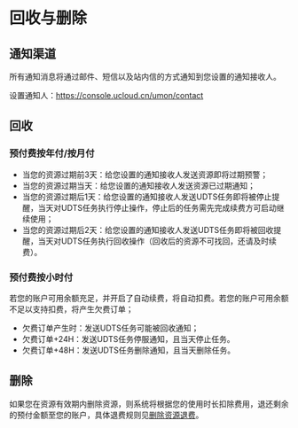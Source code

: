 # 回收与删除

## 通知渠道

所有通知消息将通过邮件、短信以及站内信的方式通知到您设置的通知接收人。

设置通知人：https://console.ucloud.cn/umon/contact

## 回收

### 预付费按年付/按月付

- 当您的资源过期前3天：给您设置的通知接收人发送资源即将过期预警；
- 当您的资源过期当天：给您设置的通知接收人发送资源已过期通知；
- 当您的资源过期后1天：给您设置的通知接收人发送UDTS任务即将被停止提醒，当天对UDTS任务执行停止操作，停止后的任务需先完成续费方可启动继续使用；
- 当您的资源过期后2天：给您设置的通知接收人发送UDTS任务即将被回收提醒，当天对UDTS任务执行回收操作（回收后的资源不可找回，还请及时续费）。

### 预付费按小时付
若您的账户可用余额充足，并开启了自动续费，将自动扣费。若您的账户可用余额不足以支持扣费，将产生欠费订单；

- 欠费订单产生时：发送UDTS任务可能被回收通知；
- 欠费订单+24H：发送UDTS任务停服通知，且当天停止任务。
- 欠费订单+48H：发送UDTS任务删除通知，且当天删除任务。

## 删除

如果您在资源有效期内删除资源，则系统将根据您的使用时长扣除费用，退还剩余的预付金额至您的账户，具体退费规则见[删除资源退费](https://docs.ucloud.cn/charge/refund)。
